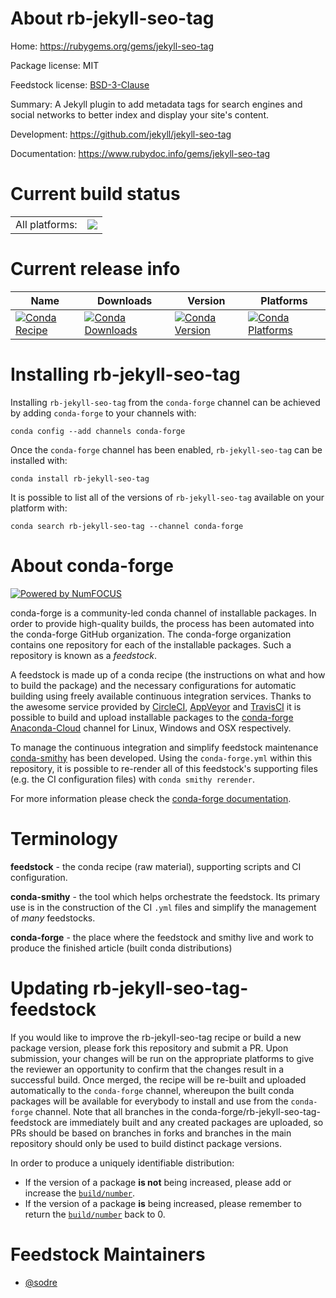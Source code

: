 About rb-jekyll-seo-tag
=======================

Home: https://rubygems.org/gems/jekyll-seo-tag

Package license: MIT

Feedstock license: [BSD-3-Clause](https://github.com/conda-forge/rb-jekyll-seo-tag-feedstock/blob/master/LICENSE.txt)

Summary: A Jekyll plugin to add metadata tags for search engines and social networks to better index and display your site's content.

Development: https://github.com/jekyll/jekyll-seo-tag

Documentation: https://www.rubydoc.info/gems/jekyll-seo-tag

Current build status
====================


<table><tr><td>All platforms:</td>
    <td>
      <a href="https://dev.azure.com/conda-forge/feedstock-builds/_build/latest?definitionId=7628&branchName=master">
        <img src="https://dev.azure.com/conda-forge/feedstock-builds/_apis/build/status/rb-jekyll-seo-tag-feedstock?branchName=master">
      </a>
    </td>
  </tr>
</table>

Current release info
====================

| Name | Downloads | Version | Platforms |
| --- | --- | --- | --- |
| [![Conda Recipe](https://img.shields.io/badge/recipe-rb--jekyll--seo--tag-green.svg)](https://anaconda.org/conda-forge/rb-jekyll-seo-tag) | [![Conda Downloads](https://img.shields.io/conda/dn/conda-forge/rb-jekyll-seo-tag.svg)](https://anaconda.org/conda-forge/rb-jekyll-seo-tag) | [![Conda Version](https://img.shields.io/conda/vn/conda-forge/rb-jekyll-seo-tag.svg)](https://anaconda.org/conda-forge/rb-jekyll-seo-tag) | [![Conda Platforms](https://img.shields.io/conda/pn/conda-forge/rb-jekyll-seo-tag.svg)](https://anaconda.org/conda-forge/rb-jekyll-seo-tag) |

Installing rb-jekyll-seo-tag
============================

Installing `rb-jekyll-seo-tag` from the `conda-forge` channel can be achieved by adding `conda-forge` to your channels with:

```
conda config --add channels conda-forge
```

Once the `conda-forge` channel has been enabled, `rb-jekyll-seo-tag` can be installed with:

```
conda install rb-jekyll-seo-tag
```

It is possible to list all of the versions of `rb-jekyll-seo-tag` available on your platform with:

```
conda search rb-jekyll-seo-tag --channel conda-forge
```


About conda-forge
=================

[![Powered by NumFOCUS](https://img.shields.io/badge/powered%20by-NumFOCUS-orange.svg?style=flat&colorA=E1523D&colorB=007D8A)](http://numfocus.org)

conda-forge is a community-led conda channel of installable packages.
In order to provide high-quality builds, the process has been automated into the
conda-forge GitHub organization. The conda-forge organization contains one repository
for each of the installable packages. Such a repository is known as a *feedstock*.

A feedstock is made up of a conda recipe (the instructions on what and how to build
the package) and the necessary configurations for automatic building using freely
available continuous integration services. Thanks to the awesome service provided by
[CircleCI](https://circleci.com/), [AppVeyor](https://www.appveyor.com/)
and [TravisCI](https://travis-ci.com/) it is possible to build and upload installable
packages to the [conda-forge](https://anaconda.org/conda-forge)
[Anaconda-Cloud](https://anaconda.org/) channel for Linux, Windows and OSX respectively.

To manage the continuous integration and simplify feedstock maintenance
[conda-smithy](https://github.com/conda-forge/conda-smithy) has been developed.
Using the ``conda-forge.yml`` within this repository, it is possible to re-render all of
this feedstock's supporting files (e.g. the CI configuration files) with ``conda smithy rerender``.

For more information please check the [conda-forge documentation](https://conda-forge.org/docs/).

Terminology
===========

**feedstock** - the conda recipe (raw material), supporting scripts and CI configuration.

**conda-smithy** - the tool which helps orchestrate the feedstock.
                   Its primary use is in the construction of the CI ``.yml`` files
                   and simplify the management of *many* feedstocks.

**conda-forge** - the place where the feedstock and smithy live and work to
                  produce the finished article (built conda distributions)


Updating rb-jekyll-seo-tag-feedstock
====================================

If you would like to improve the rb-jekyll-seo-tag recipe or build a new
package version, please fork this repository and submit a PR. Upon submission,
your changes will be run on the appropriate platforms to give the reviewer an
opportunity to confirm that the changes result in a successful build. Once
merged, the recipe will be re-built and uploaded automatically to the
`conda-forge` channel, whereupon the built conda packages will be available for
everybody to install and use from the `conda-forge` channel.
Note that all branches in the conda-forge/rb-jekyll-seo-tag-feedstock are
immediately built and any created packages are uploaded, so PRs should be based
on branches in forks and branches in the main repository should only be used to
build distinct package versions.

In order to produce a uniquely identifiable distribution:
 * If the version of a package **is not** being increased, please add or increase
   the [``build/number``](https://conda.io/docs/user-guide/tasks/build-packages/define-metadata.html#build-number-and-string).
 * If the version of a package **is** being increased, please remember to return
   the [``build/number``](https://conda.io/docs/user-guide/tasks/build-packages/define-metadata.html#build-number-and-string)
   back to 0.

Feedstock Maintainers
=====================

* [@sodre](https://github.com/sodre/)

